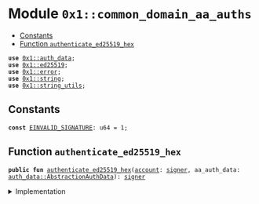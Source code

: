 
<a id="0x1_common_domain_aa_auths"></a>

# Module `0x1::common_domain_aa_auths`



-  [Constants](#@Constants_0)
-  [Function `authenticate_ed25519_hex`](#0x1_common_domain_aa_auths_authenticate_ed25519_hex)


<pre><code><b>use</b> <a href="auth_data.md#0x1_auth_data">0x1::auth_data</a>;
<b>use</b> <a href="../../velor-stdlib/doc/ed25519.md#0x1_ed25519">0x1::ed25519</a>;
<b>use</b> <a href="../../velor-stdlib/../move-stdlib/doc/error.md#0x1_error">0x1::error</a>;
<b>use</b> <a href="../../velor-stdlib/../move-stdlib/doc/string.md#0x1_string">0x1::string</a>;
<b>use</b> <a href="../../velor-stdlib/doc/string_utils.md#0x1_string_utils">0x1::string_utils</a>;
</code></pre>



<a id="@Constants_0"></a>

## Constants


<a id="0x1_common_domain_aa_auths_EINVALID_SIGNATURE"></a>



<pre><code><b>const</b> <a href="common_domain_aa_auths.md#0x1_common_domain_aa_auths_EINVALID_SIGNATURE">EINVALID_SIGNATURE</a>: u64 = 1;
</code></pre>



<a id="0x1_common_domain_aa_auths_authenticate_ed25519_hex"></a>

## Function `authenticate_ed25519_hex`



<pre><code><b>public</b> <b>fun</b> <a href="common_domain_aa_auths.md#0x1_common_domain_aa_auths_authenticate_ed25519_hex">authenticate_ed25519_hex</a>(<a href="account.md#0x1_account">account</a>: <a href="../../velor-stdlib/../move-stdlib/doc/signer.md#0x1_signer">signer</a>, aa_auth_data: <a href="auth_data.md#0x1_auth_data_AbstractionAuthData">auth_data::AbstractionAuthData</a>): <a href="../../velor-stdlib/../move-stdlib/doc/signer.md#0x1_signer">signer</a>
</code></pre>



<details>
<summary>Implementation</summary>


<pre><code><b>public</b> <b>fun</b> <a href="common_domain_aa_auths.md#0x1_common_domain_aa_auths_authenticate_ed25519_hex">authenticate_ed25519_hex</a>(<a href="account.md#0x1_account">account</a>: <a href="../../velor-stdlib/../move-stdlib/doc/signer.md#0x1_signer">signer</a>, aa_auth_data: AbstractionAuthData): <a href="../../velor-stdlib/../move-stdlib/doc/signer.md#0x1_signer">signer</a> {
    <b>let</b> hex_digest = <a href="../../velor-stdlib/doc/string_utils.md#0x1_string_utils_to_string">string_utils::to_string</a>(aa_auth_data.digest());

    <b>let</b> public_key = new_unvalidated_public_key_from_bytes(*aa_auth_data.domain_account_identity());
    <b>let</b> signature = new_signature_from_bytes(*aa_auth_data.domain_authenticator());
    <b>assert</b>!(
        <a href="../../velor-stdlib/doc/ed25519.md#0x1_ed25519_signature_verify_strict">ed25519::signature_verify_strict</a>(
            &signature,
            &public_key,
            *hex_digest.bytes(),
        ),
        <a href="../../velor-stdlib/../move-stdlib/doc/error.md#0x1_error_permission_denied">error::permission_denied</a>(<a href="common_domain_aa_auths.md#0x1_common_domain_aa_auths_EINVALID_SIGNATURE">EINVALID_SIGNATURE</a>)
    );

    <a href="account.md#0x1_account">account</a>
}
</code></pre>



</details>


[move-book]: https://velor.dev/move/book/SUMMARY
